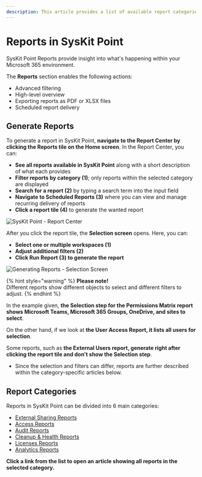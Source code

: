```yaml
---
description: This article provides a list of available report categories and shows how to generate reports in SysKit Point.
---
```


# Reports in SysKit Point

SysKit Point Reports provide insight into what's happening within your Microsoft 365 environment. 

The **Reports** section enables the following actions:
* Advanced filtering
* High-level overview
* Exporting reports as PDF or XLSX files
* Scheduled report delivery

## Generate Reports

To generate a report in SysKit Point, **navigate to the Report Center by clicking the Reports tile on the Home screen**.
In the Report Center, you can:
* **See all reports available in SysKit Point** along with a short description of what each provides
* **Filter reports by category (1)**; only reports within the selected category are displayed
* **Search for a report (2)** by typing a search term into the input field
* **Navigate to Scheduled Reports (3)** where you can view and manage recurring delivery of reports 
* **Click a report tile (4)** to generate the wanted report

![SysKit Point - Report Center](../../.gitbook/assets/generate_reports_overview-report_center.png)

After you click the report tile, the **Selection screen** opens.
Here, you can:
* **Select one or multiple workspaces (1)**
* **Adjust additional filters (2)**
* **Click Run Report (3) to generate the report**

![Generating Reports - Selection Screen](../../.gitbook/assets/generate_reports_overview-selection_step.png)

{% hint style="warning" %}
**Please note!**  
Different reports show different objects to select and different filters to adjust. 
{% endhint %}

In the example given, **the Selection step for the Permissions Matrix report shows Microsoft Teams, Microsoft 365 Groups, OneDrive, and sites to select**. 

On the other hand, if we look at **the User Access Report, it lists all users for selection**. 

Some reports, such as **the External Users report, generate right after clicking the report tile and don't show the Selection step**. 
* Since the selection and filters can differ, reports are further described within the category-specific articles below.

## Report Categories

Reports in SysKit Point can be divided into 6 main categories:
* [External Sharing Reports](external-sharing-reports.md)
* [Access Reports](access-reports.md)
* [Audit Reports](audit-reports.md)
* [Cleanup & Health Reports](cleanup-and-health-reports.md)
* [Licenses Reports](licenses-reports.md)
* [Analytics Reports](analytics-reports.md)

**Click a link from the list to open an article showing all reports in the selected category.**
